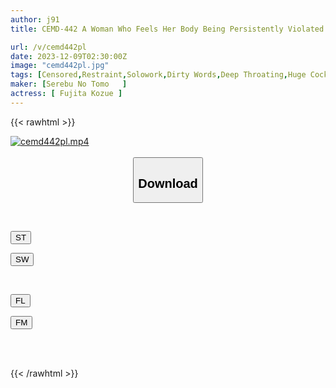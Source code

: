 ```yaml
---
author: j91
title: CEMD-442 A Woman Who Feels Her Body Being Persistently Violated After Having Her Freedom Taken Away 3 Kozue Fujita

url: /v/cemd442pl
date: 2023-12-09T02:30:00Z
image: "cemd442pl.jpg"
tags: [Censored,Restraint,Solowork,Dirty Words,Deep Throating,Huge Cock,Acme · Orgasm	 ]
maker: [Serebu No Tomo   ]
actress: [ Fujita Kozue ]
---
```



{{< rawhtml >}}

<div class="video" data-videoid="8ZeKj9eQw4Cooz0">
    <a href="javascript:;">
        <img src="/v/cemd442pl/cemd442pl.jpg" width="WIDTH" height="HEIGHT" alt="cemd442pl.mp4" loading="lazy">
    </a>
</div>

<script type="text/javascript" src="https://j91.asia/asset/on-demand-st.js"></script>

<br>
  <link rel="stylesheet" href="https://j91.asia/asset/bs5.css">
  
  <center>
  <button class="btn btn-primary" type="button" data-bs-toggle="collapse" data-bs-target=".multi-collapse" aria-expanded="false" aria-controls="multiCollapseExample1 multiCollapseExample2"><h2>Download</h2></button></center>
</p>
<div class="row">
  <div class="col">
    <div class="collapse multi-collapse" id="multiCollapseExample1">
      <div class="card card-body">
	      	      <br>
<div class="buttons">  
<p><a href="https://streamtape.to/v/8ZeKj9eQw4Cooz0" target="_blank"><button class="btn-hover color-3"><i class="fa fa-download"></i> ST</button></a></p>
<p><a href="https://flaswish.com/wczr7lc7g51h" target="_blank"><button class="btn-hover color-2"><i class="fa fa-download"></i> SW</button></a></p></div>
    </div>
  </div>
</div>
  <div class="col">
    <div class="collapse multi-collapse" id="multiCollapseExample2">
      <div class="card card-body">
	      <br>
<div class="buttons">
<p><a href="javascript:;" target="_blank"><button class="btn-hover color-9"><i class="fa fa-download"></i> FL</button></a></p>
<p><a href="javascript:;" target="_blank"><button class="btn-hover color-8"><i class="fa fa-download"></i> FM</button></a></p></div>
<br><br>
      </div>
    </div>
  </div>
</div>

{{< /rawhtml >}}